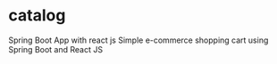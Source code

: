 # catalog
Spring Boot App with react js
Simple e-commerce shopping cart using Spring Boot and React JS
